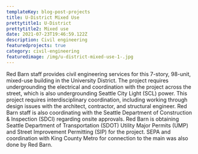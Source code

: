 ```yaml
---
templateKey: blog-post-projects
title: U-District Mixed Use
prettytitle1: U-District
prettytitle2: Mixed use
date: 2021-07-23T19:46:59.122Z
description: Civil engineering
featuredprojects: true
category: civil-engineering
featuredimage: /img/u-district-mixed-use-1-.jpg
---
```

Red Barn staff provides civil engineering services for this 7-story, 98-unit, mixed-use building in the University District. The project requires undergrounding the electrical and coordination with the project across the street, which is also undergrounding Seattle City Light (SCL) power. This project requires interdisciplinary coordination, including working through design issues with the architect, contractor, and structural engineer.  Red Barn staff is also coordinating with the Seattle Department of Construction & Inspection (SDCI) regarding onsite approvals. Red Barn is obtaining Seattle Department of Transportation (SDOT) Utility Major Permits (UMP) and Street Improvement Permitting (SIP) for the project. SEPA and coordination with King County Metro for connection to the main was also done by Red Barn.